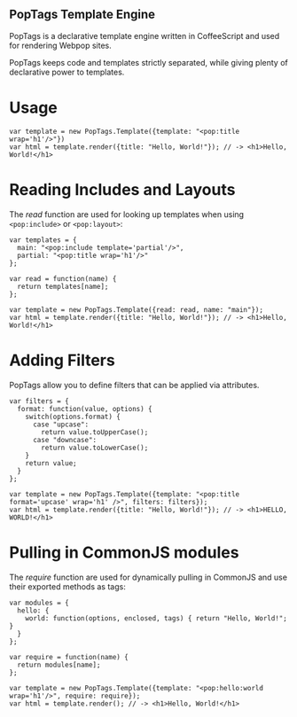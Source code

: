PopTags Template Engine
-----------------------

PopTags is a declarative template engine written in CoffeeScript and used for rendering Webpop sites.

PopTags keeps code and templates strictly separated, while giving plenty of declarative power to templates.

Usage
=====

    var template = new PopTags.Template({template: "<pop:title wrap='h1'/>"})
    var html = template.render({title: "Hello, World!"}); // -> <h1>Hello, World!</h1>

Reading Includes and Layouts
============================

The *read* function are used for looking up templates when using `<pop:include>` or `<pop:layout>`:

    var templates = {
      main: "<pop:include template='partial'/>",
      partial: "<pop:title wrap='h1'/>"
    };

    var read = function(name) {
      return templates[name];
    };
    
    var template = new PopTags.Template({read: read, name: "main"});
    var html = template.render({title: "Hello, World!"}); // -> <h1>Hello, World!</h1>

Adding Filters
==============

PopTags allow you to define filters that can be applied via attributes.

    var filters = {
      format: function(value, options) {
        switch(options.format) {
          case "upcase":
            return value.toUpperCase();
          case "downcase":
            return value.toLowerCase();
        }
        return value;
      }
    };
    
    var template = new PopTags.Template({template: "<pop:title format='upcase' wrap='h1' />", filters: filters});
    var html = template.render({title: "Hello, World!"}); // -> <h1>HELLO, WORLD!</h1>

Pulling in CommonJS modules
===========================

The *require* function are used for dynamically pulling in CommonJS and use their exported methods as tags:

    var modules = {
      hello: {
        world: function(options, enclosed, tags) { return "Hello, World!"; }
      }
    };

    var require = function(name) {
      return modules[name];
    };
    
    var template = new PopTags.Template({template: "<pop:hello:world wrap='h1'/>", require: require});
    var html = template.render(); // -> <h1>Hello, World!</h1>

